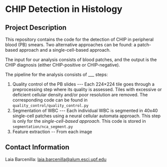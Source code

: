 # CHIP Detection in Histology

## Project Description
This repository contains the code for the detection of CHIP in peripheral blood (PB) smears. Two alternative approaches can be found: a patch-based approach and a single-cell-based approach.

The input for our analysis consists of blood patches, and the output is the CHIP diagnosis (either CHIP-positive or CHIP-negative).

The pipeline for the analysis consists of ___ steps:
1. Quality control of the PB slides --- Each 224×224 tile goes through a preprocessing step where its quality is assessed. Tiles with excessive or deficient cellular density and/or poor resolution are removed. The corresponding code can be found in `quality_control/quality_control.py`
2. Segmentation of WBC --- Each individual WBC is segmented in 40x40 single-cell patches using a neural cellular automata approach. This step is only for the *single-cell-based approach*. This code is stored in `segmentation/nca_segment.py`
3. Feature extraction -- From each image 


## Contact Information
Laia Barcenilla: laia.barcenilla@alum.esci.upf.edu  

